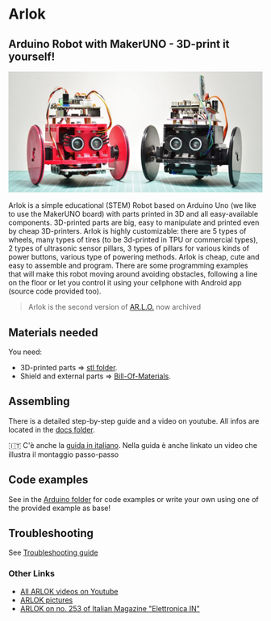 # Arlok
## Arduino Robot with MakerUNO - 3D-print it yourself!
![Arlok Front View](./media/arlokka_and_arlok.jpg)

Arlok is a simple educational (STEM) Robot based on Arduino Uno (we like to use the MakerUNO board) with parts printed in 3D and all easy-available components. 3D-printed parts are big, easy to manipulate and printed even by cheap 3D-printers. Arlok is highly customizable: there are 5 types of wheels, many types of tires (to be 3d-printed in TPU or commercial types), 2 types of ultrasonic sensor pillars, 3 types of pillars for various kinds of power buttons, various type of powering methods. Arlok is cheap, cute and easy to assemble and program. There are some programming examples that will make this robot moving around avoiding obstacles, following a line on the floor or let you control it using your cellphone with Android app (source code provided too).  
  
> Arlok is the second version of [AR.L.O.](https://github.com/Cyb3rn0id/AR.L.O.) now archived

## Materials needed

You need:
- 3D-printed parts => [stl folder](./cad/stl).  
- Shield and external parts => [Bill-Of-Materials](./docs/BOM.md).  

## Assembling
There is a detailed step-by-step guide and a video on youtube. All infos are located in the [docs folder](./docs/assembly.md).  
  
🇮🇹 C'è anche la [guida in italiano](./docs/assembly_ita.md). Nella guida è anche linkato un video che illustra il montaggio passo-passo

## Code examples
See in the [Arduino folder](./arduino) for code examples or write your own using one of the provided example as base!

## Troubleshooting
See [Troubleshooting guide](./docs/troubleshooting.md)  

### Other Links
- [All ARLOK videos on Youtube](https://tinyurl.com/arlokplaylist)
- [ARLOK pictures](https://tinyurl.com/arlokpictures)
- [ARLOK on no. 253 of Italian Magazine "Elettronica IN"](https://www.elettronicain.it/prodotto/n-253-aprile-2021/?tracking=5f004a6ba8be7)
